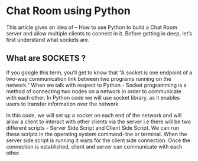 # Chat Room using Python

This article gives an idea of – How to use Python to build a Chat Room server and allow multiple clients to connect in it. Before getting in deep, let’s first understand what sockets are. 

## What are SOCKETS ?

If you google this term, you’ll get to know that “A socket is one endpoint of a two-way communication link between two programs running on the network.” When we talk with respect to Python - Socket programming is a method of connecting two nodes on a network in order to communicate with each other. In Python code we will use socket library, as it enables users to transfer information over the network

In this code, we will set up a socket on each end of the network and will allow a client to interact with other clients via the server i.e there will be two different scripts - Server Side Script and Client Side Script. We can run these scripts in the operating system command-line or terminal. When the server side script is running it waits for the client side connection. Once the connection is established, client and server can communicate with each other.
